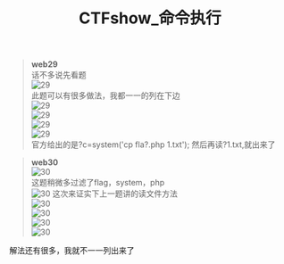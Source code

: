 ﻿---
layout: post
title: CTFshow_命令执行
---    
>**web29**  
话不多说先看题  
![29](/assets/images/29)  
此题可以有很多做法，我都一一的列在下边   
![29](/assets/images/2901)   
![29](/assets/images/2902)   
![29](/assets/images/2903)   
![29](/assets/images/2904)   
官方给出的是?c=system('cp fla?.php 1.txt');
然后再读?1.txt,就出来了 

>**web30**  
![30](/assets/images/30)   
这题稍微多过滤了flag，system，php       
![30](/assets/images/3001) 
这次来证实下上一题讲的读文件方法  
![30](/assets/images/3002)   
![30](/assets/images/30022)   
![30](/assets/images/3003)   
![30](/assets/images/3004)   

解法还有很多，我就不一一列出来了
